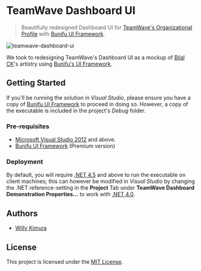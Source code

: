 # TeamWave Dashboard UI

> Beautifully redesigned Dashboard UI for [TeamWave's Organizational Profile](https://dribbble.com/shots/2159197-TeamWave-Organisation-Profile) with [Bunifu UI Framework](https://devtools.bunifu.co.ke/).

![teamwave-dashboard-ui](https://cdn.dribbble.com/users/13503/screenshots/2159197/attachments/396242/tw-crm-org-profile_.png)

We took to redesigning TeamWave's Dashboard UI as a mockup of [Bilal CK](https://dribbble.com/bilal)'s artistry using [Bunifu's UI Framework](https://devtools.bunifu.co.ke/).

## Getting Started

If you'll be running the solution in *Visual Studio*, please ensure you have a copy of [Bunifu UI Framework](https://devtools.bunifu.co.ke/) to proceed in doing so. However, a copy of the executable is included in the project's *Debug* folder.

### Pre-requisites

- [Microsoft Visual Studio 2012](https://www.visualstudio.com/) and above.
- [Bunifu UI Framework](https://devtools.bunifu.co.ke/) (Premium version)

### Deployment

By default, you will require [.NET 4.5](https://docs.microsoft.com/en-us/dotnet/framework/install/guide-for-developers) and above to run the executable on client machines; this can however be modified in *Visual Studio* by changing the .NET reference-setting in the **Project** Tab under **TeamWave Dashboard Demonstration Properties...** to work with [.NET 4.0](https://docs.microsoft.com/en-us/dotnet/framework/install/guide-for-developers).

## Authors

- [Willy Kimura](https://github.com/Willy-Kimura)

## License

This project is licensed under the [MIT License](https://en.wikipedia.org/wiki/MIT_License).
